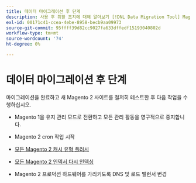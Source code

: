 ```yaml
---
title: 데이터 마이그레이션 후 단계
description: 사용 후 취할 조치에 대해 알아보기 [!DNL Data Migration Tool] Magento 1에서 Magento 2로 데이터를 마이그레이션합니다.
exl-id: 00171c41-ccea-4ebe-8958-becb9aa09973
source-git-commit: 95ffff39d82cc9027fa633dffedf15193040802d
workflow-type: tm+mt
source-wordcount: '74'
ht-degree: 0%

---
```


# 데이터 마이그레이션 후 단계

마이그레이션을 완료하고 새 Magento 2 사이트를 철저히 테스트한 후 다음 작업을 수행하십시오.

* Magento 1을 유지 관리 모드로 전환하고 모든 관리 활동을 영구적으로 중지합니다.

* Magento 2 cron 작업 시작

* [모든 Magento 2 캐시 유형 플러시](../../../configuration/cli/manage-cache.md#clean-and-flush-cache-types)

* [모든 Magento 2 인덱서 다시 인덱싱](../../../configuration/cli/manage-indexers.md#reindex)

* Magento 2 프로덕션 하드웨어를 가리키도록 DNS 및 로드 밸런서 변경
